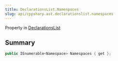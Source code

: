 ```yaml
---
title: DeclarationsList.Namespaces
slug: api/cppsharp.ast.declarationslist.namespaces
---
```

Property in [DeclarationsList](/api/cppsharp/ast/declarationslist)

## Summary



```csharp
public IEnumerable<Namespace> Namespaces { get };
```

